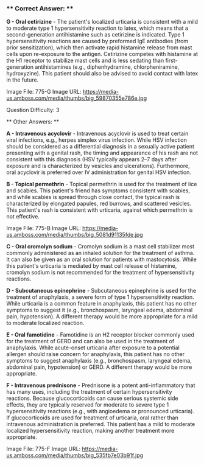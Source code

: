 ### ** Correct Answer: **

**G - Oral cetirizine** - The patient's localized urticaria is consistent with a mild to moderate type 1 hypersensitivity reaction to latex, which means that a second-generation antihistamine such as cetirizine is indicated. Type 1 hypersensitivity reactions are caused by preformed IgE antibodies (from prior sensitization), which then activate rapid histamine release from mast cells upon re-exposure to the antigen. Cetirizine competes with histamine at the H1 receptor to stabilize mast cells and is less sedating than first-generation antihistamines (e.g., diphenhydramine, chlorpheniramine, hydroxyzine). This patient should also be advised to avoid contact with latex in the future.

Image File: 775-G
Image URL: https://media-us.amboss.com/media/thumbs/big_59870355e786e.jpg

Question Difficulty: 3

** Other Answers: **

**A - Intravenous acyclovir** - Intravenous acyclovir is used to treat certain viral infections, e.g., herpes simplex virus infection. While HSV infection should be considered as a differential diagnosis in a sexually active patient presenting with a genital rash, the timing and appearance of his rash are not consistent with this diagnosis (HSV typically appears 2–7 days after exposure and is characterized by vesicles and ulcerations). Furthermore, oral acyclovir is preferred over IV administration for genital HSV infection.

**B - Topical permethrin** - Topical permethrin is used for the treatment of lice and scabies. This patient's friend has symptoms consistent with scabies, and while scabies is spread through close contact, the typical rash is characterized by elongated papules, red burrows, and scattered vesicles. This patient's rash is consistent with urticaria, against which permethrin is not effective.

Image File: 775-B
Image URL: https://media-us.amboss.com/media/thumbs/big_5081d91135fde.jpg

**C - Oral cromolyn sodium** - Cromolyn sodium is a mast cell stabilizer most commonly administered as an inhaled solution for the treatment of asthma. It can also be given as an oral solution for patients with mastocytosis. While this patient's urticaria is mediated by mast cell release of histamine, cromolyn sodium is not recommended for the treatment of hypersensitivity reactions.

**D - Subcutaneous epinephrine** - Subcutaneous epinephrine is used for the treatment of anaphylaxis, a severe form of type 1 hypersensitivity reaction. While urticaria is a common feature in anaphylaxis, this patient has no other symptoms to suggest it (e.g., bronchospasm, laryngeal edema, abdominal pain, hypotension). A different therapy would be more appropriate for a mild to moderate localized reaction.

**E - Oral famotidine** - Famotidine is an H2 receptor blocker commonly used for the treatment of GERD and can also be used in the treatment of anaphylaxis. While acute-onset urticaria after exposure to a potential allergen should raise concern for anaphylaxis, this patient has no other symptoms to suggest anaphylaxis (e.g., bronchospasm, laryngeal edema, abdominal pain, hypotension) or GERD. A different therapy would be more appropriate.

**F - Intravenous prednisone** - Prednisone is a potent anti-inflammatory that has many uses, including the treatment of certain hypersensitivity reactions. Because glucocorticoids can cause serious systemic side effects, they are typically reserved for moderate to severe type 1 hypersensitivity reactions (e.g., with angioedema or pronounced urticaria). If glucocorticoids are used for treatment of urticaria, oral rather than intravenous administration is preferred. This patient has a mild to moderate localized hypersensitivity reaction, making another treatment more appropriate.

Image File: 775-F
Image URL: https://media-us.amboss.com/media/thumbs/big_535fb7e03b91f.jpg

